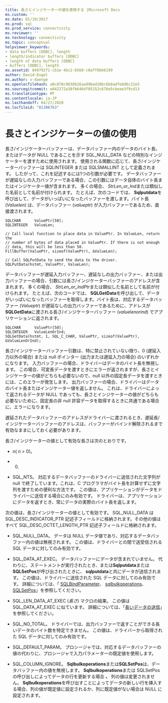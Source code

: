 ```yaml
---
title: 長さとインジケーターの値を使用する |Microsoft Docs
ms.custom: ''
ms.date: 01/19/2017
ms.prod: sql
ms.prod_service: connectivity
ms.reviewer: ''
ms.technology: connectivity
ms.topic: conceptual
helpviewer_keywords:
- data buffers [ODBC], length
- length/indicator buffers [ODBC]
- length of data buffers [ODBC]
- buffers [ODBC], length
ms.assetid: 849792f1-cb1e-4bc2-b568-c0aff0b66199
author: David-Engel
ms.author: v-daenge
ms.openlocfilehash: a0c878c9038b26aa996ed206c6b8adfe8d6c21e5
ms.sourcegitcommit: e042272a38fb646df05152c676e5cbeae3f9cd13
ms.translationtype: MT
ms.contentlocale: ja-JP
ms.lasthandoff: 04/27/2020
ms.locfileid: "81306763"
---
```

# <a name="using-length-and-indicator-values"></a>長さとインジケーターの値の使用
長さ/インジケーターバッファーは、データバッファー内のデータのバイト長、またはデータが NULL であることを示す SQL_NULL_DATA などの特別なインジケーターを渡すために使用されます。 使用される関数に応じて、長さ/インジケーターバッファーは SQLINTEGER または SQLSMALLINT として定義されます。 したがって、これを記述するには1つの引数が必要です。 データバッファーが遅延なしの入力バッファーである場合、この引数にはデータ自体のバイト長またはインジケーター値が含まれます。 多くの場合、 *StrLen_or_Ind*または類似した名前として名前が付けられます。 たとえば、次のコードでは、 **Sqlputdata**を呼び出して、データがいっぱいになったバッファーを渡します。バイト長 (*Valuelen*) は、データバッファー (*valueptr*) が入力バッファーであるため、直接渡されます。  
  
```  
SQLCHAR      ValuePtr[50];  
SQLINTEGER   ValueLen;  
  
// Call local function to place data in ValuePtr. In ValueLen, return the  
// number of bytes of data placed in ValuePtr. If there is not enough  
// data, this will be less than 50.  
FillBuffer(ValuePtr, sizeof(ValuePtr), &ValueLen);  
  
// Call SQLPutData to send the data to the driver.  
SQLPutData(hstmt, ValuePtr, ValueLen);  
```  
  
 データバッファーが遅延入力バッファー、遅延なしの出力バッファー、または出力バッファーの場合、引数には長さ/インジケーターバッファーのアドレスが含まれます。 多くの場合、 *StrLen_or_IndPtr*または類似した名前として名前が付けられます。 たとえば、次のコードでは、 **SQLGetData**を呼び出して、データがいっぱいになったバッファーを取得します。バイト長は、対応するデータバッファー (*Valueptr*) が遅延なしの出力バッファーであるために、アドレスが**SQLGetData**に渡される長さ/インジケーターバッファー (*valuelenorind*) でアプリケーションに返されます。  
  
```  
SQLCHAR      ValuePtr[50];  
SQLINTEGER   ValueLenOrInd;  
SQLGetData(hstmt, 1, SQL_C_CHAR, ValuePtr, sizeof(ValuePtr), &ValueLenOrInd);  
```  
  
 長さ/インジケーターバッファー引数は、特に禁止されていない限り、0 (遅延入力以外の場合) または null ポインター (出力または遅延入力の場合) のいずれかになります。 入力バッファーの場合、ドライバーはデータのバイト長を無視します。 この場合、可変長データを渡すときにエラーが返されますが、長さとインジケーターの値がどちらも必要ないので、null 以外の固定長データを渡すときには、このエラーが発生します。 出力バッファーの場合、ドライバーはデータのバイト長またはインジケーター値を返しません。 これは、ドライバーによって返されるデータが NULL であっても、長さとインジケーターの値がどちらも必要ないために、固定長の非 null 許容データを取得するときに共通である場合に、エラーになります。  
  
 遅延されたデータバッファーのアドレスがドライバーに渡されるとき、遅延長/インジケーターバッファーのアドレスは、バッファーがバインド解除されるまで有効なままにしておく必要があります。  
  
 長さ/インジケーターの値として有効な長さは次のとおりです。  
  
-   *n*( *n* > 0)。  
  
-   0.  
  
-   SQL_NTS。 対応するデータバッファーのドライバーに送信された文字列が null で終了しています。これは、C プログラマがバイト長を計算せずに文字列を渡すための便利な方法です。 この値は、アプリケーションがデータをドライバーに送信する場合にのみ有効です。 ドライバーは、アプリケーションにデータを返すとき、常にデータの実際のバイト長を返します。  
  
 次の値は、長さ/インジケーターの値として有効です。 SQL_NULL_DATA は SQL_DESC_INDICATOR_PTR 記述子フィールドに格納されます。その他の値はすべて SQL_DESC_OCTET_LENGTH_PTR 記述子フィールドに格納されます。  
  
-   SQL_NULL_DATA。 データは NULL データ値であり、対応するデータバッファー内の値は無視されます。 この値は、ドライバーとの間で送受信される SQL データに対してのみ有効です。  
  
-   SQL_DATA_AT_EXEC。 データバッファーにデータが含まれていません。 代わりに、ステートメントが実行されたとき、または**Sqlputdata**または**SQLSetPos**が呼び出されたときに、 **sqlputdata**と共にデータが送信されます。 この値は、ドライバーに送信された SQL データに対してのみ有効です。 詳細については、「 [SQLBindParameter](../../../odbc/reference/syntax/sqlbindparameter-function.md)、 [sqlbulkoperations](../../../odbc/reference/syntax/sqlbulkoperations-function.md)、 [SQLSetPos](../../../odbc/reference/syntax/sqlsetpos-function.md)」を参照してください。  
  
-   SQL_LEN_DATA_AT_EXEC (*長さ*) マクロの結果。 この値は SQL_DATA_AT_EXEC に似ています。 詳細については、「[長いデータの送信](../../../odbc/reference/develop-app/sending-long-data.md)」を参照してください。  
  
-   SQL_NO_TOTAL。 ドライバーでは、出力バッファーで返すことができる長いデータのバイト数を特定できません。 この値は、ドライバーから取得された SQL データに対してのみ有効です。  
  
-   SQL_DEFAULT_PARAM。 プロシージャでは、対応するデータバッファーの値の代わりに、プロシージャで入力パラメーターの既定値を使用します。  
  
-   SQL_COLUMN_IGNORE。 **Sqlbulkoperations**または**SQLSetPos**は、データバッファー内の値を無視します。 **Sqlbulkoperations**または SQLSetPos の呼び出しによってデータの行を更新する場合 **、** 列の値は変更されません。 **Sqlbulkoperations**を呼び出すことによってデータの新しい行を挿入する場合、列の値が既定値に設定されるか、列に既定値がない場合は NULL に設定されます。

